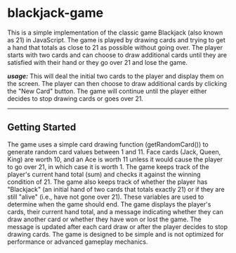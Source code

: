# blackjack-game

This is a simple implementation of the classic game Blackjack (also known as 21) in JavaScript. The game is played by drawing cards and trying to get a hand that totals as close to 21 as possible without going over. The player starts with two cards and can choose to draw additional cards until they are satisfied with their hand or they go over 21 and lose the game.

***usage:***
This will deal the initial two cards to the player and display them on the screen. The player can then choose to draw additional cards by clicking the "New Card" button. The game will continue until the player either decides to stop drawing cards or goes over 21.

***
Getting Started
---
The game uses a simple card drawing function (getRandomCard()) to generate random card values between 1 and 11. Face cards (Jack, Queen, King) are worth 10, and an Ace is worth 11 unless it would cause the player to go over 21, in which case it is worth 1.
The game keeps track of the player's current hand total (sum) and checks it against the winning condition of 21.
The game also keeps track of whether the player has "Blackjack" (an initial hand of two cards that totals exactly 21) or if they are still "alive" (i.e., have not gone over 21). These variables are used to determine when the game should end.
The game displays the player's cards, their current hand total, and a message indicating whether they can draw another card or whether they have won or lost the game. The message is updated after each card draw or after the player decides to stop drawing cards.
The game is designed to be simple and is not optimized for performance or advanced gameplay mechanics.

